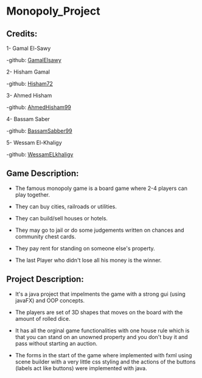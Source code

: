 # Monopoly_Project
## Credits:
1- Gamal El-Sawy

-github: [GamalElsawy](https://github.com/GamalElsawy)

2- Hisham Gamal

-github: [Hisham72](https://github.com/Hisham72)

3- Ahmed Hisham

-github: [AhmedHisham99](https://github.com/AhmedHisham99)

4- Bassam Saber

-github: [BassamSabber99](https://github.com/BassamSabber99)

5- Wessam El-Khaligy

-github: [WessamELkhaligy](https://github.com/WessamELkhaligy)



## Game Description:
- The famous monopoly game is a board game where 2-4 players can play together.

- They can buy cities, railroads or utilities.

- They can build/sell houses or hotels. 

- They may go to jail or do some judgements written on chances and community chest cards.

- They pay rent for standing on someone else's property. 

- The last Player who didn't lose all his money is the winner.



## Project Description:
- It's a java project that impelments the game with a strong gui (using javaFX) and OOP concepts.

- The players are set of 3D shapes that moves on the board with the amount of rolled dice.

- It has all the orginal game functionalities with one house rule which is that you can stand on an unowned property and you don't buy it and pass without starting an auction.

- The forms in the start of the game where implemented with fxml using scene builder with a very little css styling and the actions of the buttons (labels act like buttons) were implemented with java.

